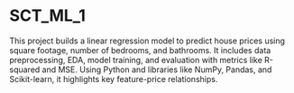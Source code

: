 # SCT_ML_1
This project builds a linear regression model to predict house prices using square footage, number of bedrooms, and bathrooms. It includes data preprocessing, EDA, model training, and evaluation with metrics like R-squared and MSE. Using Python and libraries like NumPy, Pandas, and Scikit-learn, it highlights key feature-price relationships.
